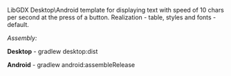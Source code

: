 LibGDX Desktop\Android template for displaying text with speed of 10 chars per second at the press of a button. Realization - table, styles and fonts - default.

*Assembly:*

**Desktop** - gradlew desktop:dist

**Android** - gradlew android:assembleRelease
